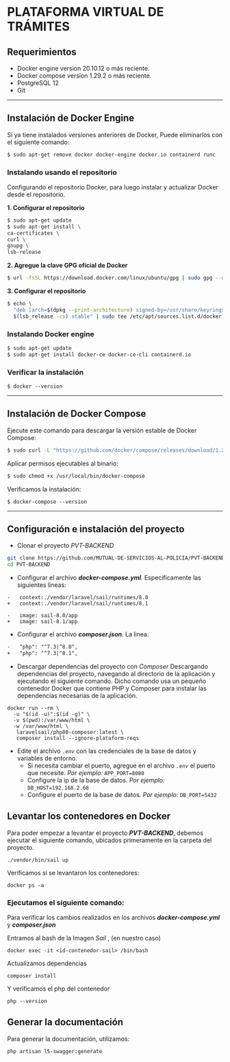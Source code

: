 # PLATAFORMA VIRTUAL DE TRÁMITES

## Requerimientos

- Docker engine version 20.10.12 o más reciente.
- Docker compose version 1.29.2 o más reciente.
- PostgreSQL 12
- Git
* * *
## Instalación de Docker Engine
Si ya tiene instalados versiones anteriores de Docker, Puede eliminarlos con el siguiente comando:

```bash
$ sudo apt-get remove docker docker-engine docker.io containerd runc
```

### Instalando usando el repositorio
Configurando el repositorio Docker, para luego instalar y actualizar Docker desde el repositorio.

**1. Configurar el repositorio**
```bash
$ sudo apt-get update
$ sudo apt-get install \
ca-certificates \
curl \
gnupg \
lsb-release
```

**2. Agregue la clave GPG oficial de Docker**
```bash
$ url -fsSL https://download.docker.com/linux/ubuntu/gpg | sudo gpg --dearmor -o /usr/share/keyrings/docker-archive-keyring.gpg
```

**3. Configurar el repositorio**
```bash
$ echo \
  "deb [arch=$(dpkg --print-architecture) signed-by=/usr/share/keyrings/docker-archive-keyring.gpg] https://download.docker.com/linux/ubuntu \
  $(lsb_release -cs) stable" | sudo tee /etc/apt/sources.list.d/docker.list > /dev/null
  ```
  
  ### Instalando Docker engine
```bash
$ sudo apt-get update
$ sudo apt-get install docker-ce docker-ce-cli containerd.io
```

### Verificar la instalación
`$ docker --version`
* * *
## Instalación de Docker Compose
Ejecute este comando para descargar la versión estable de Docker Compose:

```bash
$ sudo curl -L "https://github.com/docker/compose/releases/download/1.29.2/docker-compose-$(uname -s)-$(uname -m)" -o /usr/local/bin/docker-compose
```

Aplicar permisos ejecutables al binario:

```bash
$ sudo chmod +x /usr/local/bin/docker-compose
```

Verificamos la instalación:

`$ docker-compose --version`

* * *

## Configuración e instalación del proyecto

- Clonar el proyecto *PVT-BACKEND*

```bash
git clone https://github.com/MUTUAL-DE-SERVICIOS-AL-POLICIA/PVT-BACKEND
cd PVT-BACKEND
```

- Configurar el archivo ***docker-compose.yml***. Especificamente las siguientes lineas:

```docker
-   context:./vendor/laravel/sail/runtimes/8.0
+   context:./vendor/laravel/sail/runtimes/8.1

-   image: sail-8.0/app
+   image: sail-8.1/app
```

- Configurar el archivo ***composer.json***. La linea:

```txt
-   "php": "^7.3|^8.0",
+   "php": "^7.3|^8.1",
```

- Descargar dependencias del proyecto con *Composer*
    Descargando dependencias del proyecto, navegando al directorio de la aplicación y ejecutando el siguiente comando. Dicho comando usa un pequeño contenedor Docker que contiene PHP y Composer para instalar las dependencias necesarias de la aplicación.

```docker
docker run --rm \
  -u "$(id -u)":$(id -g)" \
  -v $(pwd):/var/www/html \
  -w /var/www/html \
   laravelsail/php80-composer:latest \
   composer install --ignore-plataform-reqs
```

- Edite el archivo *`.env`* con las credenciales de la base de datos y variables de entorno.
    - Si necesita cambiar el puerto, agregue en el archivo *`.env`* el puerto que necesite. *Por ejemplo:*
        `APP_PORT=8080`
    - Configure la ip de la base de datos. *Por ejemplo:*
        `DB_HOST=192.168.2.68`
    - Configure el puerto de la base de datos. *Por ejemplo:*
        `DB_PORT=5432`

## Levantar los contenedores en Docker

Para poder empezar a levantar el proyecto ***PVT-BACKEND***, debemos ejecutar el siguiente comando, ubicados primeramente en la carpeta del proyecto.

`./vendor/bin/sail up`

Verificamos si se levantaron los contenedores:

`docker ps -a`

### Ejecutamos el siguiente comando:

Para verificar los cambios realizados en los archivos ***docker-compose.yml*** y ***composer.json***

Entramos al bash de la Imagen *Sail* , (en nuestro caso)

`docker exec -it <id-contenedor-sail> /bin/bash`

Actualizamos dependencias

`composer install`

Y verificamos el php del contenedor

`php --version`

## Generar la documentación
Para generar la documentación, utilizamos:

`php artisan l5-swagger:generate`